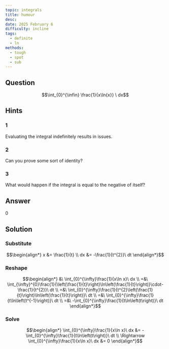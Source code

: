 ```yaml
---
topic: integrals
title: humour
desc: 
date: 2025 February 6
difficulty: incline
tags:
  - definite
  - ln
methods:
  - tough
  - spot
  - sub
---
```



## Question
```math
\int_{0}^{\infin} \frac{1}{x\ln{x}} \ dx
```


## Hints

### 1
Evaluating the integral indefinitely results in issues.

### 2
Can you prove some sort of identity?

### 3
What would happen if the integral is equal to the negative of itself?


## Answer
$0$


## Solution

### Substitute
```math
\begin{align*}
  x &= \frac{1}{t}
  \\ dx &= -\frac{1}{t^{2}}\ dt
\end{align*}
```

### Reshape
```math
\begin{align*}
  &\ \int_{0}^{\infty}\frac{1}{x\ln x}\ dx
  \\ =&\ \int_{\infty}^{0}\frac{1}{\left(\frac{1}{t}\right)\ln\left(\frac{1}{t}\right)}\cdot-\frac{1}{t^{2}}\ dt
  \\ =&\ \int_{0}^{\infty}\frac{1}{t^{2}\left(\frac{1}{t}\right)\ln\left(\frac{1}{t}\right)}\ dt
  \\ =&\ \int_{0}^{\infty}\frac{1}{t\ln\left(t^{-1}\right)}\ dt
  \\ =&\ -\int_{0}^{\infty}\frac{1}{t\ln\left(t\right)}\ dt
\end{align*}
```

### Solve

```math
\begin{align*}
  \int_{0}^{\infty}\frac{1}{x\ln x}\ dx &= -\int_{0}^{\infty}\frac{1}{t\ln\left(t\right)}\ dt
  \\ \Rightarrow \int_{0}^{\infty}\frac{1}{x\ln x}\ dx &= 0
\end{align*}
```
